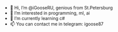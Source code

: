 - 👋 Hi, I’m @iGooseRU, genious from St.Petersburg
- 👀 I’m interested in programming, ml, ai
- 🌱 I’m currently learning c#
- 📫 You can contact me in telegram: igoose87

<!---
iGooseRU/iGooseRU is a ✨ special ✨ repository because its `README.md` (this file) appears on your GitHub profile.
You can click the Preview link to take a look at your changes.
--->

